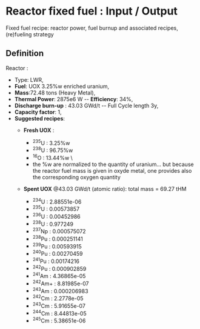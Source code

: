 Reactor fixed fuel : Input / Output
=============================================

Fixed fuel recipe: reactor power, fuel burnup and associated recipes, (re)fueling strategy

Definition
----------------

Reactor : 
* Type: LWR, 
* **Fuel**: UOX 3.25%w enriched uranium, 
* **Mass**:72.48  tons (Heavy Metal),
* **Thermal Power**: 2875e6 W -- **Efficiency**: 34%,  
* **Discharge burn-up** : 43.03 GWd/t -- Full Cycle length 3y, 
* **Capacity factor**: 1, 
* **Suggested recipes**:
  * **Fresh UOX** :
    * <sup>235</sup>U   :    3.25%w
    * <sup>238</sup>U   :   96.75%w
    * <sup>16</sup>O    :   13.44%w \
    * the %w are normalized to the quantity of uranium... but because the reactor fuel mass is given in oxyde metal, one provides also the corresponding oxygen quantity

  * **Spent UOX** @43.03 GWd/t (atomic ratio): total mass = 69.27 tHM
    * <sup>234</sup>U   :  2.88551e-06
    * <sup>235</sup>U   :   0.00573857
    * <sup>236</sup>U   :   0.00452986
    * <sup>238</sup>U   :     0.977249
    * <sup>237</sup>Np  :  0.000575072
    * <sup>238</sup>Pu  :  0.000251141
    * <sup>239</sup>Pu  :   0.00593915
    * <sup>240</sup>Pu  :   0.00270459
    * <sup>241</sup>Pu  :   0.00174216
    * <sup>242</sup>Pu  :  0.000902859
    * <sup>241</sup>Am  :  4.36865e-05
    * <sup>242</sup>Am+ :  8.81985e-07
    * <sup>243</sup>Am  :  0.000206983
    * <sup>242</sup>Cm  :  2.2778e-05 
    * <sup>243</sup>Cm  :  5.91655e-07
    * <sup>244</sup>Cm  :  8.44813e-05
    * <sup>245</sup>Cm  :  5.38651e-06

